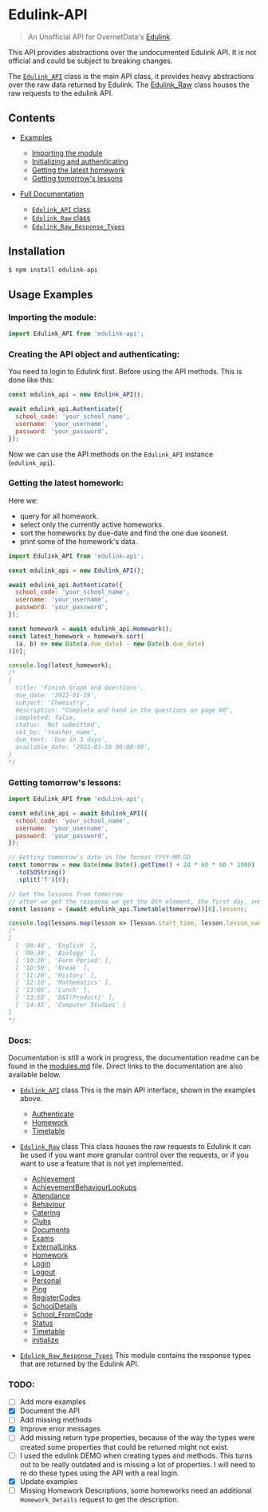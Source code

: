 # Edulink-API

> An Unofficial API for OvernetData's [Edulink](https://www.edulinkone.com/).

This API provides abstractions over the undocumented Edulink API. It is not official and could be subject to breaking changes.

The [`Edulink_API`](./docs/classes/Edulink_API.md) class is the main API class, it provides heavy abstractions over the raw data returned by Edulink. The [Edulink_Raw](./docs/classes/Edulink_Raw.md) class houses the raw requests to the edulink API.

## Contents

- [Examples](#usage-examples)

  - [Importing the module](#importing-the-module)
  - [Initializing and authenticating](#creating-the-api-object-and-authenticating)
  - [Getting the latest homework](#getting-the-latest-homework)
  - [Getting tomorrow's lessons](#getting-tomorrows-lessons)

- [Full Documentation](#docs)

  - [`Edulink_API` class](./docs/classes/Edulink_API.md)
  - [`Edulink_Raw` class](./docs/classes/Edulink_Raw.md)
  - [`Edulink_Raw_Response_Types`](./docs/modules/Edulink_Raw_Response_Types.md)

## Installation

```bash
$ npm install edulink-api
```

## Usage Examples

### Importing the module:

```javascript
import Edulink_API from 'edulink-api';
```

### Creating the API object and authenticating:

You need to login to Edulink first. Before using the API methods. This is done like this:

```javascript
const edulink_api = new Edulink_API();

await edulink_api.Authenticate({
  school_code: 'your_school_name',
  username: 'your_username',
  password: 'your_password',
});
```

Now we can use the API methods on the `Edulink_API` instance (`edulink_api`).

### Getting the latest homework:

Here we:

- query for all homework.
- select only the currently active homeworks.
- sort the homeworks by due-date and find the one due soonest.
- print some of the homework's data.

```javascript
import Edulink_API from 'edulink-api';

const edulink_api = new Edulink_API();

await edulink_api.Authenticate({
  school_code: 'your_school_name',
  username: 'your_username',
  password: 'your_password',
});

const homework = await edulink_api.Homework();
const latest_homework = homework.sort(
  (a, b) => new Date(a.due_date) - new Date(b.due_date)
)[0];

console.log(latest_homework);
/*
{
  title: 'Finish Graph and Questions',
  due_date: '2022-01-19',
  subject: 'Chemistry',
  description: "Complete and hand in the questions on page 60",
  completed: false,
  status: 'Not submitted',
  set_by: 'teacher_name',
  due_text: 'Due in 3 days',
  available_date: '2022-01-16 00:00:00',
}
*/
```

### Getting tomorrow's lessons:

```javascript
import Edulink_API from 'edulink-api';

const edulink_api = await Edulink_API({
  school_code: 'your_school_name',
  username: 'your_username',
  password: 'your_password',
});

// Getting tommorow's date in the format YYYY-MM-DD
const tomorrow = new Date(new Date().getTime() + 24 * 60 * 60 * 1000)
  .toISOString()
  .split('T')[0];

// Get the lessons from tomorrow
// after we get the response we get the 0th element, the first day, and access it's lessons
const lessons = (await edulink_api.Timetable(tomorrow))[0].lessons;

console.log(lessons.map(lesson => [lesson.start_time, lesson.lesson_name]));
/*
[
  [ '08:40', 'English' ],
  [ '09:30', 'Biology' ],
  [ '10:20', 'Form Period' ],
  [ '10:50', 'Break' ],
  [ '11:20', 'History' ],
  [ '12:10', 'Mathematics' ],
  [ '13:00', 'Lunch' ],
  [ '13:55', 'D&T(Product)' ],
  [ '14:45', 'Computer Studies' ]
]
*/
```

### Docs:

Documentation is still a work in progress, the documentation readme can be found in the [modules.md](./docs/modules.md) file. Direct links to the documentation are also available below.

- [`Edulink_API`](./docs/classes/Edulink_API.md) class This is the main API interface, shown in the examples above.

  - [Authenticate](Edulink_API.md#authenticate)
  - [Homework](Edulink_API.md#homework)
  - [Timetable](Edulink_API.md#timetable)

- [`Edulink_Raw`](./docs/classes/Edulink_Raw.md) class This class houses the raw requests to Edulink it can be used if you want more granular control over the requests, or if you want to use a feature that is not yet implemented.

  - [Achievement](./docs/classes/Edulink_Raw.md#achievement)
  - [AchievementBehaviourLookups](./docs/classes/Edulink_Raw.md#achievementbehaviourlookups)
  - [Attendance](./docs/classes/Edulink_Raw.md#attendance)
  - [Behaviour](./docs/classes/Edulink_Raw.md#behaviour)
  - [Catering](./docs/classes/Edulink_Raw.md#catering)
  - [Clubs](./docs/classes/Edulink_Raw.md#clubs)
  - [Documents](./docs/classes/Edulink_Raw.md#documents)
  - [Exams](./docs/classes/Edulink_Raw.md#exams)
  - [ExternalLinks](./docs/classes/Edulink_Raw.md#externallinks)
  - [Homework](./docs/classes/Edulink_Raw.md#homework)
  - [Login](./docs/classes/Edulink_Raw.md#login)
  - [Logout](./docs/classes/Edulink_Raw.md#logout)
  - [Personal](./docs/classes/Edulink_Raw.md#personal)
  - [Ping](./docs/classes/Edulink_Raw.md#ping)
  - [RegisterCodes](./docs/classes/Edulink_Raw.md#registercodes)
  - [SchoolDetails](./docs/classes/Edulink_Raw.md#schooldetails)
  - [School_FromCode](./docs/classes/Edulink_Raw.md#school_fromcode)
  - [Status](./docs/classes/Edulink_Raw.md#status)
  - [Timetable](./docs/classes/Edulink_Raw.md#timetable)
  - [initialize](./docs/classes/Edulink_Raw.md#initialize)

- [`Edulink_Raw_Response_Types`](./docs/modules/Edulink_Raw_Response_Types.md) This module contains the response types that are returned by the Edulink API.

### TODO:

- [ ] Add more examples
- [x] Document the API
- [ ] Add missing methods
- [x] Improve error messages
- [ ] Add missing return type properties, because of the way the types were created some properties that could be returned might not exist.
- [ ] I used the edulink DEMO when creating types and methods. This turns out to be really outdated and is missing a lot of properties. I will need to re do these types using the API with a real login.
- [x] Update examples
- [ ] Missing Homework Descriptions, some homeworks need an additional `Homework_Details` request to get the description.
